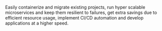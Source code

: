 Easily containerize and migrate existing projects, run hyper scalable microservices and keep them resilient to failures, get extra savings due to efficient resource usage, implement CI/CD automation and develop applications at a higher speed.
